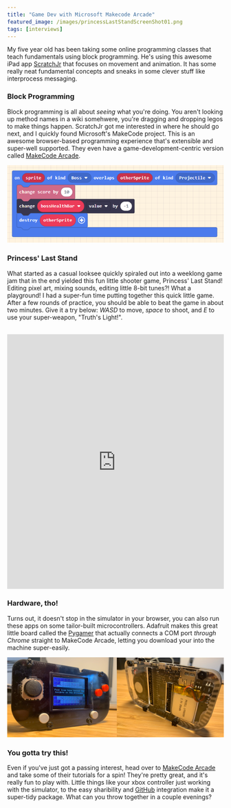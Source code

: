 ```yaml
---
title: "Game Dev with Microsoft Makecode Arcade"
featured_image: /images/princessLastStandScreenShot01.png
tags: [interviews]
---
```


My five year old has been taking some online programming classes that teach fundamentals using block programming. He's using this awesome iPad app [ScratchJr](https://apps.apple.com/us/app/scratchjr/id895485086) that focuses on movement and animation. It has some really neat fundamental concepts and sneaks in some clever stuff like interprocess messaging. 


### Block Programming
Block programming is all about _seeing_ what you're doing. You aren't looking up method names in a wiki somehwere, you're dragging and dropping legos to make things happen. ScratchJr got me interested in where he should go next, and I quickly found Microsoft's MakeCode project. This is an awesome browser-based programming experience that's extensible and super-well supported. They even have a game-development-centric version called [MakeCode Arcade](https://arcade.makecode.com/). 

![Block programming example](/images/princessLastStandBlockExample.png)

### Princess' Last Stand
What started as a casual looksee quickly spiraled out into a weeklong game jam that in the end yielded this fun little shooter game, Princess' Last Stand! Editing pixel art, mixing sounds, editing little 8-bit tunes?! What a playground! I had a super-fun time putting together this quick little game. After a few rounds of practice, you should be able to beat the game in about two minutes. Give it a try below: *WASD* to move, *space* to shoot, and *E* to use your super-weapon, "Truth's Light!".
<br /><br />

<div style="position:relative;height:0;padding-bottom:117.6%;overflow:hidden;"><iframe style="position:absolute;top:0;left:0;width:100%;height:100%;" src="https://arcade.makecode.com/---run?id=_PHvbrtU1K5bU" allowfullscreen="allowfullscreen" sandbox="allow-popups allow-forms allow-scripts allow-same-origin" frameborder="0"></iframe></div>

### Hardware, tho!
Turns out, it doesn't stop in the simulator in your browser, you can also run these apps on some tailor-built microcontrollers. Adafruit makes this great little board called the [Pygamer](https://www.adafruit.com/product/4242) that actually connects a COM port _through Chrome_ straight to MakeCode Arcade, letting you download your into the machine super-easily.


![Pygamer running MakeCode Arcade](/images/pygamer.png)

### You gotta try this!
Even if you've just got a passing interest, head over to [MakeCode Arcade](https://arcade.makecode.com/) and take some of their tutorials for a spin! They're pretty great, and it's really fun to play with. Little things like your xbox controller just working with the simulator, to the easy sharibility and [GitHub](https://github.com/ehippy/princesslaststand) integration make it a super-tidy package. What can you throw together in a couple evenings?
